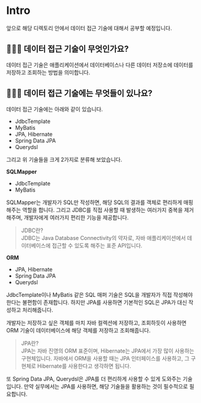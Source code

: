 # Intro
앞으로 해당 디렉토리 안에서 데이터 접근 기술에 대해서 공부할 예정입니다.

## 🤷🏻‍♂️ 데이터 접근 기술이 무엇인가요?
데이터 접근 기술은 애플리케이션에서 데이터베이스나 다른 데이터 저장소에 데이터를 저장하고 조회하는 방법을 의미합니다.

## 🤷🏻‍♂️ 데이터 접근 기술에는 무엇들이 있나요?

데이터 접근 기술에는 아래와 같이 있습니다.
- JdbcTemplate
- MyBatis
- JPA, Hibernate
- Spring Data JPA
- Querydsl

그리고 위 기술들을 크게 2가지로 분류해 보았습니다.

**SQLMapper**
- JdbcTemplate
- MyBatis

SQLMapper는 개발자가 SQL만 작성하면, 해당 SQL의 결과를 객체로 편리하게 매핑해주는 역할을 합니다. 그리고 JDBC를 직접 사용할 때 발생하는 여러가지 중복을 제거해주며, 개발자에게 여러가지 편리한 기능을 제공합니다.

>JDBC란? <br>
>JDBC는 Java Database Connectivity의 약자로, 자바 애플리케이션에서 데이터베이스에 접근할 수 있도록 해주는 표준 API입니다.

**ORM**
- JPA, Hibernate
- Spring Data JPA
- Querydsl

JdbcTemplate이나 MyBatis 같은 SQL 매퍼 기술은 SQL을 개발자가 직접 작성해야 한다는 불편함이 존재합니다. 하지만 JPA를 사용하면 기본적인 SQL은 JPA가 대신 작성하고 처리해줍니다. 

개발자는 저장하고 싶은 객체를 마치 자바 컬렉션에 저장하고, 조회하듯이 사용하면 ORM 기술이 데이터베이스에 해당 객체를 저장하고 조회해줍니다.

>JPA란? <br>
> JPA는 자바 진영의 ORM 표준이며, Hibernate는 JPA에서 가장 많이 사용하는 구현체입니다. 자바에서 ORM을 사용할 때는 JPA 인터페이스를 사용하고, 그 구현체로 Hibernate를 사용한다고 생각하면 됩니다.

또 Spring Data JPA, Querydsl은 JPA를 더 편리하게 사용할 수 있게 도와주는 기술입니다. 만약 실무에서는 JPA를
사용하면, 해당 기술들을 활용하는 것이 필수적으로 필요합니다.